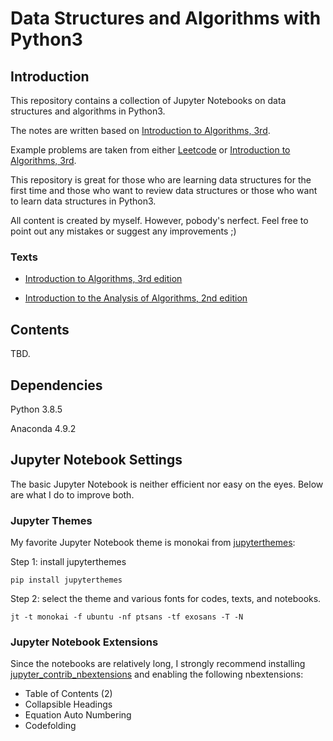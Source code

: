 # Data Structures and Algorithms with Python3 

## Introduction 

This repository contains a collection of Jupyter Notebooks on data structures and algorithms in Python3.   

The notes are written based on [Introduction to Algorithms, 3rd](https://mitpress.mit.edu/books/introduction-algorithms-third-edition).

Example problems are taken from either [Leetcode](https://leetcode.com/) or [Introduction to Algorithms, 3rd](https://mitpress.mit.edu/books/introduction-algorithms-third-edition).

This repository is great for those who are learning data structures for the first time and those who want to review data structures or those who want to learn data structures in Python3. 

All content is created by myself. However, pobody's nerfect. Feel free to point out any mistakes or suggest any improvements ;)

### Texts 

- [Introduction to Algorithms, 3rd edition](https://mitpress.mit.edu/books/introduction-algorithms-third-edition)

- [Introduction to the Analysis of Algorithms, 2nd edition](https://aofa.cs.princeton.edu/home/)


## Contents

TBD.

## Dependencies

Python 3.8.5

Anaconda 4.9.2 

## Jupyter Notebook Settings 

The basic Jupyter Notebook is neither efficient nor easy on the eyes. Below are what I do to improve both. 

### Jupyter Themes 
My favorite Jupyter Notebook theme is monokai from [jupyterthemes](https://github.com/dunovank/jupyter-themes):

Step 1: install jupyterthemes 

``pip install jupyterthemes``

Step 2: select the theme and various fonts for codes, texts, and notebooks. 

``jt -t monokai -f ubuntu -nf ptsans -tf exosans -T -N``

### Jupyter Notebook Extensions 

Since the notebooks are relatively long, I strongly recommend installing [jupyter_contrib_nbextensions](https://jupyter-contrib-nbextensions.readthedocs.io/en/latest/index.html) 
and enabling the following nbextensions:

- Table of Contents (2)
- Collapsible Headings
- Equation Auto Numbering 
- Codefolding 



